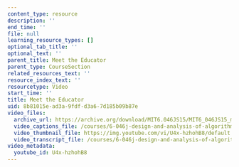 ```yaml
---
content_type: resource
description: ''
end_time: ''
file: null
learning_resource_types: []
optional_tab_title: ''
optional_text: ''
parent_title: Meet the Educator
parent_type: CourseSection
related_resources_text: ''
resource_index_text: ''
resourcetype: Video
start_time: ''
title: Meet the Educator
uid: 8b81015e-ad3a-9fdf-d3a6-7d185b09b87e
video_files:
  archive_url: https://archive.org/download/MIT6.046JS15/MIT6_046JS15_meet_the_educator_300k.mp4
  video_captions_file: /courses/6-046j-design-and-analysis-of-algorithms-spring-2015/a36351703fc753aca928a2bead65ec74_U4x-hzhohB8.vtt
  video_thumbnail_file: https://img.youtube.com/vi/U4x-hzhohB8/default.jpg
  video_transcript_file: /courses/6-046j-design-and-analysis-of-algorithms-spring-2015/7c346b0cda77f2e92f69c969f4768ea1_U4x-hzhohB8.pdf
video_metadata:
  youtube_id: U4x-hzhohB8
---
```

